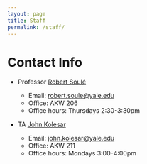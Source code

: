 ```yaml
---
layout: page
title: Staff
permalink: /staff/
---
```


# Contact Info

* Professor [Robert Soul&eacute;](http://www.cs.yale.edu/homes/soule/)
  * Email: [robert.soule@yale.edu](mailto:robert.soule@yale.edu)
  * Office: AKW 206
  * Office hours: Thursdays 2:30-3:30pm

* TA [John Kolesar](https://cpsc.yale.edu/people/john-kolesar)
  * Email: [john.kolesar@yale.edu ](john.kolesar@yale.edu )
  * Office: AKW 211
  * Office hours: Mondays 3:00-4:00pm
